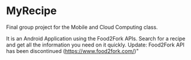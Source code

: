 # MyRecipe
Final group project for the Mobile and Cloud Computing class.

It is an Android Application using the Food2Fork APIs. Search for a recipe and get all the information you need on it quickly. Update: Food2Fork API has been discontinued (https://www.food2fork.com/)"
